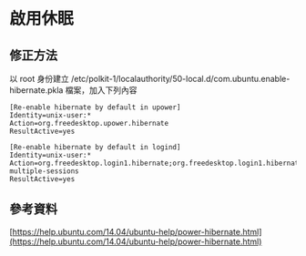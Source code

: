 # 啟用休眠
## 修正方法
以 root 身份建立 /etc/polkit-1/localauthority/50-local.d/com.ubuntu.enable-hibernate.pkla 檔案，加入下列內容
```
[Re-enable hibernate by default in upower]
Identity=unix-user:*
Action=org.freedesktop.upower.hibernate
ResultActive=yes

[Re-enable hibernate by default in logind]
Identity=unix-user:*
Action=org.freedesktop.login1.hibernate;org.freedesktop.login1.hibernate-multiple-sessions
ResultActive=yes
```

## 參考資料
[https://help.ubuntu.com/14.04/ubuntu-help/power-hibernate.html](https://help.ubuntu.com/14.04/ubuntu-help/power-hibernate.html)
